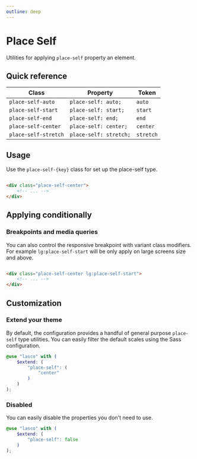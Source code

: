 ```yaml
---
outline: deep
---
```


# Place Self

Utilities for applying `place-self` property an element.

## Quick reference

| Class                | Property               | Token     |
|----------------------|------------------------|-----------|
| `place-self-auto`    | `place-self: auto;`    | `auto`    |
| `place-self-start`   | `place-self: start;`   | `start`   |
| `place-self-end`     | `place-self: end;`     | `end`     |
| `place-self-center`  | `place-self: center;`  | `center`  |
| `place-self-stretch` | `place-self: stretch;` | `stretch` |

## Usage

Use the `place-self-{key}` class for set up the place-self type.

```html

<div class="place-self-center">
    <!-- ... -->
</div>
```

## Applying conditionally

### Breakpoints and media queries

You can also control the responsive breakpoint with variant class modifiers. For example `lg:place-self-start` will be
only apply on large screens size and above.

```html

<div class="place-self-center lg:place-self-start">
    <!-- ... -->
</div>
```

## Customization

### Extend your theme

By default, the configuration provides a handful of general purpose `place-self` type utilities. You can easily filter
the default scales using the Sass configuration.

```scss
@use "lasco" with (
    $extend: (
        "place-self": (
            "center"
        )
    )
);
```

### Disabled

You can easily disable the properties you don't need to use.

```scss
@use "lasco" with (
    $extend: (
        "place-self": false
    )
);
```
